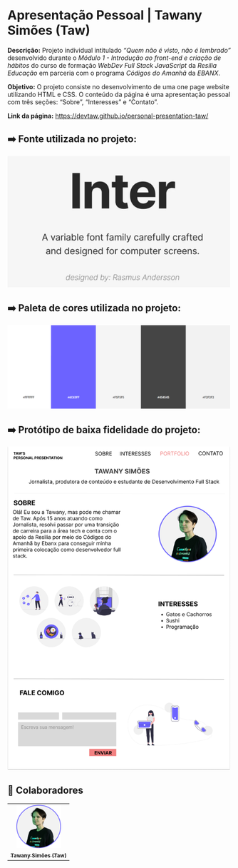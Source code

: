 # Apresentação Pessoal | Tawany Simões (Taw)

**Descrição:** Projeto individual intitulado _“Quem não é visto, não é lembrado”_ desenvolvido durante o _Módulo 1 - Introdução ao front-end e criação de hábitos_ do curso de formação _WebDev Full Stack JavaScript_ da _Resilia Educação_ em parceria com o programa _Códigos do Amanhã_ da _EBANX_.

**Objetivo:** O projeto consiste no desenvolvimento de uma one page website utilizando HTML e CSS. O conteúdo da página é uma apresentação pessoal com três seções: “Sobre”, “Interesses” e “Contato”.

**Link da página:** https://devtaw.github.io/personal-presentation-taw/

## ➡️ Fonte utilizada no projeto:

<img src="images/font-family.png" width="500" />

## ➡️ Paleta de cores utilizada no projeto:

<img src="images/color-palette.png" width="500" />

## ➡️ Protótipo de baixa fidelidade do projeto:

<img src="images/figma-prototype.png" width="500" />

## 🤝 Colaboradores

<table>
  <tr>
    <td align="center">
      <a href="#">
        <img src="images/profile-picture.png" width="100px;" alt="Foto da Roxane no GitHub"/><br>
        <sub>
          <b>Tawany Simões (Taw)</b>
        </sub>
      </a>
    </td>
  </tr>
 </table>
